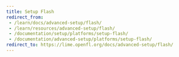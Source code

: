 ```yaml
---
title: Setup Flash
redirect_from:
 - /learn/docs/advanced-setup/flash/
 - /learn/resources/advanced-setup/flash/
 - /documentation/setup/platforms/setup-flash/
 - /documentation/advanced-setup/platforms/setup-flash/
redirect_to: https://lime.openfl.org/docs/advanced-setup/flash/
---
```

